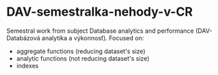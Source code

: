 # DAV-semestralka-nehody-v-CR
Semestral work from subject Database analytics and performance (DAV-Databázová analytika a výkonnosť).
Focused on:
  * aggregate functions (reducing dataset's size)
  * analytic functions  (not reducing dataset's size)
  * indexes
